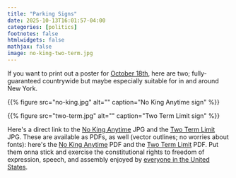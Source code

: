 ```yaml
---
title: "Parking Signs"
date: 2025-10-13T16:01:57-04:00
categories: [politics]
footnotes: false
htmlwidgets: false
mathjax: false
image: no-king-two-term.jpg
---
```


If you want to print out a poster for [October 18th](https://www.nokings.org), here are two; fully-guaranteed countrywide but maybe especially suitable for in and around New York. 

{{% figure src="no-king.jpg" alt="" caption="No King Anytime sign" %}}

{{% figure src="two-term.jpg" alt="" caption="Two Term Limit sign" %}}

Here's a direct link to the [No King Anytime](no-king.jpg) JPG and the [Two Term Limit](two-term.jpg) JPG.  These are available as PDFs, as well (vector outlines; no worries about fonts): here's the [No King Anytime](no-king.pdf) PDF and the [Two Term Limit](two-term.pdf) PDF. Put them onna stick and exercise the constitutional rights to freedom of expression, speech, and assembly enjoyed by [everyone in the United States](https://kieranhealy.org/blog/archives/2025/06/28/american/). 
    
